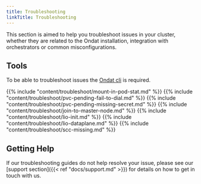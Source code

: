 ```yaml
---
title: Troubleshooting
linkTitle: Troubleshooting
---
```


This section is aimed to help you troubleshoot issues in your cluster, whether
they are related to the Ondat installation, integration with
orchestrators or common misconfigurations.

## Tools

To be able to troubleshoot issues the [Ondat
cli](https://github.com/storageos/go-cli) is required.

{{% include "content/troubleshoot/mount-in-pod-stat.md" %}}
{{% include "content/troubleshoot/pvc-pending-fail-to-dial.md" %}}
{{% include "content/troubleshoot/pvc-pending-missing-secret.md" %}}
{{% include "content/troubleshoot/join-to-master-node.md" %}}
{{% include "content/troubleshoot/lio-init.md" %}}
{{% include "content/troubleshoot/lio-dataplane.md" %}}
{{% include "content/troubleshoot/scc-missing.md" %}}

## Getting Help

If our troubleshooting guides do not help resolve your issue, please see our
[support section]({{< ref "docs/support.md" >}}) for details on how
to get in touch with us.
